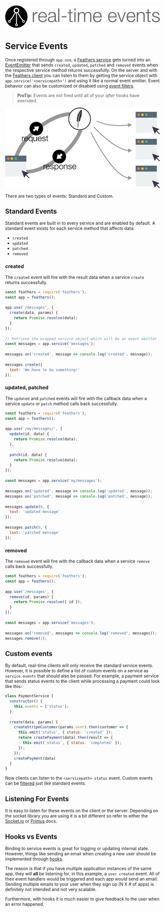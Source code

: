 ![Realtime Events](/img/header-real-time-events.jpg)

# Service Events

Once registered through `app.use`, a [Feathers service](../services/readme.md) gets turned into an [EventEmitter](https://nodejs.org/api/events.html) that sends `created`, `updated`, `patched` and `removed` events when the respective service method returns successfully. On the server and with the [Feathers client](../clients/feathers.md) you can listen to them by getting the service object with `app.service('<servicepath>')` and using it like a normal event emitter.  Event behavior can also be customized or disabled using [event filters](/real-time/filtering.md).

> **ProTip:** Events are not fired until all of your _after_ hooks have executed.

![Realtime Events Diagram](/img/real-time-events-flow.jpg)

There are two types of events: Standard and Custom.

## Standard Events

Standard events are built in to every service and are enabled by default.  A standard event exists for each service method that affects data:

 * `created`
 * `updated`
 * `patched`
 * `removed`

### created

The `created` event will fire with the result data when a service `create` returns successfully.

```js
const feathers = require('feathers');
const app = feathers();

app.use('/messages', {
  create(data, params) {
    return Promise.resolve(data);
  }
});

// Retrieve the wrapped service object which will be an event emitter
const messages = app.service('messages');

messages.on('created', message => console.log('created', message));

messages.create({
  text: 'We have to do something!'
});
```

### updated, patched

The `updated` and `patched` events will fire with the callback data when a service `update` or `patch` method calls back successfully.

```js
const feathers = require('feathers');
const app = feathers();

app.use('/my/messages/', {
  update(id, data) {
    return Promise.resolve(data);
  },

  patch(id, data) {
    return Promise.resolve(data);
  }
});

const messages = app.service('my/messages');

messages.on('updated', message => console.log('updated', message));
messages.on('patched', message => console.log('patched', message));

messages.update(0, {
  text: 'updated message'
});

messages.patch(0, {
  text: 'patched message'
});
```

### removed

The `removed` event will fire with the callback data when a service `remove` calls back successfully.

```js
const feathers = require('feathers');
const app = feathers();

app.use('/messages', {
  remove(id, params) {
    return Promise.resolve({ id });
  }
});

const messages = app.service('messages');

messages.on('removed', messages => console.log('removed', messages));
messages.remove(1);
```


## Custom events

By default, real-time clients will only receive the standard service events. However, it is possible to define a list of custom events on a service as `service.events` that should also be passed. For example, a payment service that sends status events to the client while processing a payment could look like this:

```js
class PaymentService {
  constructor() {
    this.events = ['status'];
  },

  create(data, params) {
    createStripeCustomer(params.user).then(customer => {
      this.emit('status', { status: 'created' });
      return createPayment(data).then(result => {
        this.emit('status', { status: 'completed' });
      });
    });
    createPayment(data)
  }
}
```

Now clients can listen to the `<servicepath> status` event. Custom events can be [filtered](filtering.md) just like standard events.


## Listening For Events

It is easy to listen for these events on the client or the server. Depending on the socket library you are using it is a bit different so refer to either the [Socket.io](socket-io.md) or [Primus](primus.md) docs.


## Hooks vs Events

Binding to service events is great for logging or updating internal state. However, things like sending an email when creating a new user should be implemented through [hooks](../hooks/readme.md).

The reason is that if you have multiple application instances of the same app, they will **all** be listening for, in this example, a `user created` event. All of their event handlers would be triggered and each app would send an email. Sending multiple emails to your user when they sign up (N X # of apps) is definitely not intended and not very scalable.

Furthermore, with hooks it is much easier to give feedback to the user when an error happened.
